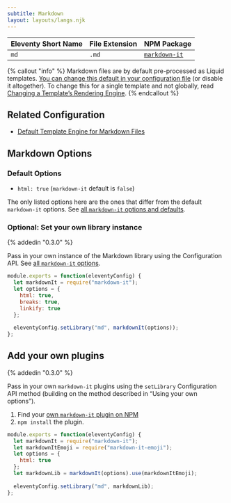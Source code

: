 ```yaml
---
subtitle: Markdown
layout: layouts/langs.njk
---
```

| Eleventy Short Name | File Extension | NPM Package                                                |
| ------------------- | -------------- | ---------------------------------------------------------- |
| `md`                | `.md`          | [`markdown-it`](https://www.npmjs.com/package/markdown-it) |

{% callout "info" %}
Markdown files are by default pre-processed as Liquid templates. <a href="/docs/config/#default-template-engine-for-markdown-files">You can change this default in your configuration file</a> (or disable it altogether). To change this for a single template and not globally, read <a href="/docs/languages/">Changing a Template’s Rendering Engine</a>.
{% endcallout %}

## Related Configuration

* [Default Template Engine for Markdown Files](/docs/config/#default-template-engine-for-markdown-files)

## Markdown Options

### Default Options

* `html: true` (`markdown-it` default is `false`)

The only listed options here are the ones that differ from the default `markdown-it` options. See [all `markdown-it` options and defaults](https://github.com/markdown-it/markdown-it#init-with-presets-and-options).

### Optional: Set your own library instance

{% addedin "0.3.0" %}

Pass in your own instance of the Markdown library using the Configuration API. See [all `markdown-it` options](https://github.com/markdown-it/markdown-it#init-with-presets-and-options).

```js
module.exports = function(eleventyConfig) {
  let markdownIt = require("markdown-it");
  let options = {
    html: true,
    breaks: true,
    linkify: true
  };
  
  eleventyConfig.setLibrary("md", markdownIt(options));
};
```

## Add your own plugins

{% addedin "0.3.0" %}

Pass in your own `markdown-it` plugins using the `setLibrary` Configuration API method (building on the method described in “Using your own options”).

1. Find your [own `markdown-it` plugin on NPM](https://www.npmjs.com/search?q=keywords:markdown-it-plugin)
2. `npm install` the plugin.

```js
module.exports = function(eleventyConfig) {
  let markdownIt = require("markdown-it");
  let markdownItEmoji = require("markdown-it-emoji");
  let options = {
    html: true
  };
  let markdownLib = markdownIt(options).use(markdownItEmoji);
  
  eleventyConfig.setLibrary("md", markdownLib);
};
```
